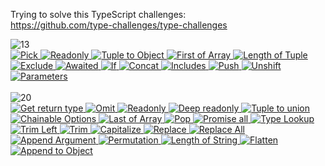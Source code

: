 Trying to solve this TypeScript challenges: <br/>
https://github.com/type-challenges/type-challenges

<div>
    <img src="https://img.shields.io/badge/easy-13-7aad0c" alt="13" />
    <br/>
    <a href="https://github.com/R1ON/type-challenges/blob/main/easy/01-pick.ts" target="_blank">
     <img src="https://img.shields.io/badge/Pick-7aad0c" alt="Pick"/>
    </a>
    <a href="https://github.com/R1ON/type-challenges/blob/main/easy/02-readonly.ts" target="_blank">
     <img src="https://img.shields.io/badge/Readonly-7aad0c" alt="Readonly"/>
    </a>
    <a href="https://github.com/R1ON/type-challenges/blob/main/easy/03-typle-to-object.ts" target="_blank">
     <img src="https://img.shields.io/badge/Tuple%20to%20Object-7aad0c" alt="Tuple to Object"/>
    </a>
    <a href="https://github.com/R1ON/type-challenges/blob/main/easy/04-first-of-array.ts" target="_blank">
     <img src="https://img.shields.io/badge/First%20of%20Array-7aad0c" alt="First of Array"/>
    </a>
    <a href="https://github.com/R1ON/type-challenges/blob/main/easy/05-length-of-tuple.ts" target="_blank">
     <img src="https://img.shields.io/badge/Length%20of%20Tuple-7aad0c" alt="Length of Tuple"/>
    </a>
    <a href="https://github.com/R1ON/type-challenges/blob/main/easy/06-exclude.ts" target="_blank">
     <img src="https://img.shields.io/badge/Exclude-7aad0c" alt="Exclude"/>
    </a>
    <a href="https://github.com/R1ON/type-challenges/blob/main/easy/07-awaited.ts" target="_blank">
     <img src="https://img.shields.io/badge/Awaited-7aad0c" alt="Awaited"/>
    </a>
    <a href="https://github.com/R1ON/type-challenges/blob/main/easy/08-if.ts" target="_blank">
     <img src="https://img.shields.io/badge/If-7aad0c" alt="If"/>
    </a>
    <a href="https://github.com/R1ON/type-challenges/blob/main/easy/09-concat.ts" target="_blank">
     <img src="https://img.shields.io/badge/Concat-7aad0c" alt="Concat"/>
    </a>
    <a href="https://github.com/R1ON/type-challenges/blob/main/easy/10-includes.ts" target="_blank">
     <img src="https://img.shields.io/badge/Includes-7aad0c" alt="Includes"/>
    </a>
    <a href="https://github.com/R1ON/type-challenges/blob/main/easy/11-push.ts" target="_blank">
     <img src="https://img.shields.io/badge/Push-7aad0c" alt="Push"/>
    </a>
    <a href="https://github.com/R1ON/type-challenges/blob/main/easy/12-unshift.ts" target="_blank">
     <img src="https://img.shields.io/badge/Unshift-7aad0c" alt="Unshift"/>
    </a>
    <a href="https://github.com/R1ON/type-challenges/blob/main/easy/13-parameters.ts" target="_blank">
     <img src="https://img.shields.io/badge/Parameters-7aad0c" alt="Parameters"/>
    </a>
    <br/>
    <br/>
    <img src="https://img.shields.io/badge/medium-20-d9901a" alt="20"/>
    <br/>
    <a href="https://github.com/R1ON/type-challenges/blob/main/medium/01-get-return-type.ts" target="_blank">
     <img src="https://img.shields.io/badge/Get%20return%20type-d9901a" alt="Get return type"/>
    </a>
    <a href="https://github.com/R1ON/type-challenges/blob/main/medium/02-omit.ts" target="_blank">
     <img src="https://img.shields.io/badge/Omit-d9901a" alt="Omit"/>
    </a>
    <a href="https://github.com/R1ON/type-challenges/blob/main/medium/03-readonly.ts" target="_blank">
     <img src="https://img.shields.io/badge/Readonly-d9901a" alt="Readonly"/>
    </a>
    <a href="https://github.com/R1ON/type-challenges/blob/main/medium/04-deep-readonly.ts" target="_blank">
     <img src="https://img.shields.io/badge/Deep%20readonly-d9901a" alt="Deep readonly"/>
    </a>
    <a href="https://github.com/R1ON/type-challenges/blob/main/medium/05-tuple-to-union.ts" target="_blank">
     <img src="https://img.shields.io/badge/Tuple%20to%20union-d9901a" alt="Tuple to union"/>
    </a>
    <a href="https://github.com/R1ON/type-challenges/blob/main/medium/06-chainable-options.ts" target="_blank">
     <img src="https://img.shields.io/badge/Chainable%20Options-d9901a" alt="Chainable Options"/>
    </a>
    <a href="https://github.com/R1ON/type-challenges/blob/main/medium/07-last-of-array.ts" target="_blank">
     <img src="https://img.shields.io/badge/Last%20of%20Array-d9901a" alt="Last of Array"/>
    </a>
    <a href="https://github.com/R1ON/type-challenges/blob/main/medium/08-pop.ts" target="_blank">
     <img src="https://img.shields.io/badge/Pop-d9901a" alt="Pop"/>
    </a>
    <a href="https://github.com/R1ON/type-challenges/blob/main/medium/09-promise-all.ts" target="_blank">
     <img src="https://img.shields.io/badge/Promise%20all-d9901a" alt="Promise all"/>
    </a>
    <a href="https://github.com/R1ON/type-challenges/blob/main/medium/10-type-lookup.ts" target="_blank">
     <img src="https://img.shields.io/badge/Type%20Lookup-d9901a" alt="Type Lookup"/>
    </a>
    <a href="https://github.com/R1ON/type-challenges/blob/main/medium/11-trim-left.ts" target="_blank">
     <img src="https://img.shields.io/badge/Trim%20Left-d9901a" alt="Trim Left"/>
    </a>
    <a href="https://github.com/R1ON/type-challenges/blob/main/medium/12-trim.ts" target="_blank">
     <img src="https://img.shields.io/badge/Trim-d9901a" alt="Trim"/>
    </a>
    <a href="https://github.com/R1ON/type-challenges/blob/main/medium/13-capitalize.ts" target="_blank">
     <img src="https://img.shields.io/badge/Capitalize-d9901a" alt="Capitalize"/>
    </a>
    <a href="https://github.com/R1ON/type-challenges/blob/main/medium/14-replace.ts" target="_blank">
     <img src="https://img.shields.io/badge/Replace-d9901a" alt="Replace"/>
    </a>
    <a href="https://github.com/R1ON/type-challenges/blob/main/medium/15-replace-all.ts" target="_blank">
     <img src="https://img.shields.io/badge/Replace%20All-d9901a" alt="Replace All"/>
    </a>
    <a href="https://github.com/R1ON/type-challenges/blob/main/medium/16-append-argument.ts" target="_blank">
     <img src="https://img.shields.io/badge/Append%20Argument-d9901a" alt="Append Argument"/>
    </a>
    <a href="https://github.com/R1ON/type-challenges/blob/main/medium/17-permutation.ts" target="_blank">
     <img src="https://img.shields.io/badge/Permutation-d9901a" alt="Permutation"/>
    </a>
    <a href="https://github.com/R1ON/type-challenges/blob/main/medium/18-length-of-string.ts" target="_blank">
     <img src="https://img.shields.io/badge/Length%20of%20String-d9901a" alt="Length of String"/>
    </a>
    <a href="https://github.com/R1ON/type-challenges/blob/main/medium/19-flatten.ts" target="_blank">
     <img src="https://img.shields.io/badge/Flatten-d9901a" alt="Flatten"/>
    </a>
    <a href="https://github.com/R1ON/type-challenges/blob/main/medium/20-append-to-object.ts" target="_blank">
     <img src="https://img.shields.io/badge/Append%20to%20Object-d9901a" alt="Append to Object"/>
    </a>
</div>
